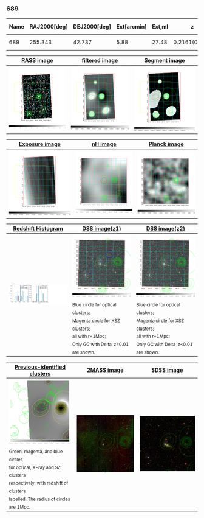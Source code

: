 <div STYLE="page-break-after: always;"></div>

### 689

|Name|RAJ2000[deg]|DEJ2000[deg] |Ext[arcmin]| Ext,ml | z | z_src| C|GC(XSZ,Delta_z<0.01)| GC(OPT,Delta_z<0.01)|GC| R_sig[arcmin] | R500[arcmin] | R500[Mpc]| CRsig[c/s] | CR500[c/s] |L500[1E44 erg/s]|F500[1E-12 erg/s/cm^2]| M500[1E14 Msun]|Tx[keV]|Cnt_sig|Beta|Rc[arcmin]|Comment|Alias|
|---|---|---|---|---|---|------|---|--------|---------|----------|---|---|---|---|---|---|---|---|---|---|---|---|---|---|
|689| 255.343| 42.737| 5.88| 27.48| 0.2161(0.005)| z1,| G| -| -| N, W| 21.244| 4.994| 1.050| 0.125(0.037)| 0.111(0.033)| 3.053(1.416)| 2.233(1.036)| 4.09(0.91)| 5.47(0.77)| 126.9| 0.508(-0.006+0.013)| 3.925(-0.290+0.252)| -| t303|

|[RASS image](../image/689/689_img.pdf)|[filtered image](../image/689/689_fil.pdf)|[Segment image](../image/689/689_seg.pdf)|
|-------------------|--------------------|-------------------|
| <img src="../image/689/689_img.png" width="300">  | <img src="../image/689/689_fil.png" width="300">   | <img src="../image/689/689_seg.png" width="300">  |

|[Exposure image](../image/689/689_mex.pdf)| [nH image](../image/689/689_nh.pdf)| [Planck image](../image/689/689_p.pdf)|
|-------------------|--------------------|-------------------|
|<img src="../image/689/689_mex.png" width="300">   | <img src="../image/689/689_nh.png" width="300">    | <img src="../image/689/689_p.png" width="300"> |

|[Redshift Histogram](../image/689/689_zg.pdf) | [DSS image(z1)](../image/689/689_dss_z1.pdf)      |  [DSS image(z2)](../image/689/689_dss_z2.pdf)    |
|-------------------|--------------------|-------------------|
|<img src="../image/689/689_zg.png" width="300"> |<img src="../image/689/689_dss_z1.png" width="300"> <sub><br>Blue circle for optical clusters; <br>Magenta circle for XSZ clusters; <br>all with r=1Mpc; <br>Only GC with Delta_z<0.01 are shown. </sub>| <img src="../image/689/689_dss_z2.png" width="300"><sub><br>Blue circle for optical clusters; <br>Magenta circle for XSZ clusters; <br>all with r=1Mpc; <br>Only GC with Delta_z<0.01 are shown. </sub> |

|[Previous-identified clusters](../image/689/689_gc.pdf) | [2MASS image](../image/689/689_2mass.pdf)      |[SDSS image](../image/689/689_sdss.pdf)   |
|-------------------|-------------------|-------------------|
|<img src=../image/689/689_gc.png width="300"> <br><sub>Green, magenta, and blue circles <br>for optical, X-ray and SZ clusters <br>respectively, with redshift of clusters <br>labelled. The radius of circles <br>are 1Mpc.</sub>|<img src="../image/689/689_2mass.png" width="300">  | <img src="../image/689/689_sdss.png" width="300">  |




